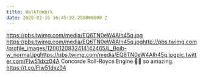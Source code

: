 ```yaml
---
title: WalkToWork
date: 2020-02-16 16:45:32.280000000 Z
---
```


 https://pbs.twimg.com/media/EQ6TN0eW4AIh45q.jpg https://pbs.twimg.com/media/EQ6TN0eW4AIh45q.jpghttp://pbs.twimg.com/profile_images/1200120832414142465/L_Bojb-w_normal.jpghttps://pbs.twimg.com/media/EQ6TN0eW4AIh45q.jpgpic.twitter.com/FIw51dxz04A Concorde Roll-Royce Engine 🤯🤤 so amazing. https://t.co/FIw51dxz04